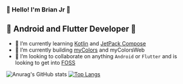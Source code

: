 ### 🎉 Hello! I'm Brian Jr 🎉
## 📱 Android and Flutter Developer 📱 

- 🌱 I’m currently learning [Kotlin](https://kotlinlang.org "Kotlin") and [JetPack Compose](https://developer.android.com/jetpack/compose "Jetpack Compose")
- 🔭 I’m currently building [myColors](https://github.com/BrianJr03/myColors "myColors") and myColorsWeb
- 👯 I’m looking to collaborate on anything `Android` or `Flutter` and is looking to get into [FOSS](https://itsfoss.com/what-is-foss "What is FOSS?")

![Anurag's GitHub stats](https://github-readme-stats.vercel.app/api?username=BrianJr03&show_icons=true&theme=radical)
[![Top Langs](https://github-readme-stats.vercel.app/api/top-langs/?username=BrianJr03)](https://github.com/BrianJr03/github-readme-stats)
